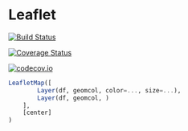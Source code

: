 # Leaflet

[![Build Status](https://travis-ci.org/yeesian/Leaflet.jl.svg?branch=master)](https://travis-ci.org/yeesian/Leaflet.jl)

[![Coverage Status](https://coveralls.io/repos/yeesian/Leaflet.jl/badge.svg?branch=master&service=github)](https://coveralls.io/github/yeesian/Leaflet.jl?branch=master)

[![codecov.io](http://codecov.io/github/yeesian/Leaflet.jl/coverage.svg?branch=master)](http://codecov.io/github/yeesian/Leaflet.jl?branch=master)

```julia
LeafletMap([
        Layer(df, geomcol, color=..., size=...),
        Layer(df, geomcol, )
    ],
    [center]
)
```